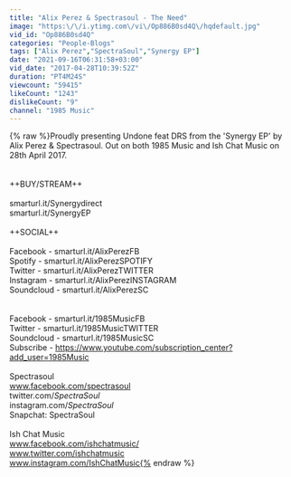 ```yaml
---
title: "Alix Perez & Spectrasoul - The Need"
image: "https:\/\/i.ytimg.com\/vi\/Op886B0sd4Q\/hqdefault.jpg"
vid_id: "Op886B0sd4Q"
categories: "People-Blogs"
tags: ["Alix Perez","SpectraSoul","Synergy EP"]
date: "2021-09-16T06:31:58+03:00"
vid_date: "2017-04-28T10:39:52Z"
duration: "PT4M24S"
viewcount: "59415"
likeCount: "1243"
dislikeCount: "9"
channel: "1985 Music"
---
```

{% raw %}Proudly presenting Undone feat DRS from the 'Synergy EP' by Alix Perez &amp; Spectrasoul. Out on both 1985 Music and Ish Chat Music on 28th April 2017.<br /><br /><br />++BUY/STREAM++<br /> <br />smarturl.it/Synergydirect<br />smarturl.it/SynergyEP<br /><br />++SOCIAL++<br /><br />Facebook - smarturl.it/AlixPerezFB <br />Spotify - smarturl.it/AlixPerezSPOTIFY<br />Twitter - smarturl.it/AlixPerezTWITTER<br />Instagram - smarturl.it/AlixPerezINSTAGRAM <br />Soundcloud - smarturl.it/AlixPerezSC<br /><br /><br />Facebook - smarturl.it/1985MusicFB <br />Twitter - smarturl.it/1985MusicTWITTER<br />Soundcloud - smarturl.it/1985MusicSC<br />Subscribe - <a rel="nofollow" target="blank" href="https://www.youtube.com/subscription_center?add_user=1985Music">https://www.youtube.com/subscription_center?add_user=1985Music</a><br /><br />Spectrasoul<br />www.facebook.com/spectrasoul<br />twitter.com/_SpectraSoul_<br />instagram.com/_SpectraSoul_<br />Snapchat: SpectraSoul<br /><br />Ish Chat Music<br />www.facebook.com/ishchatmusic/<br />www.twitter.com/ishchatmusic<br />www.instagram.com/IshChatMusic{% endraw %}
